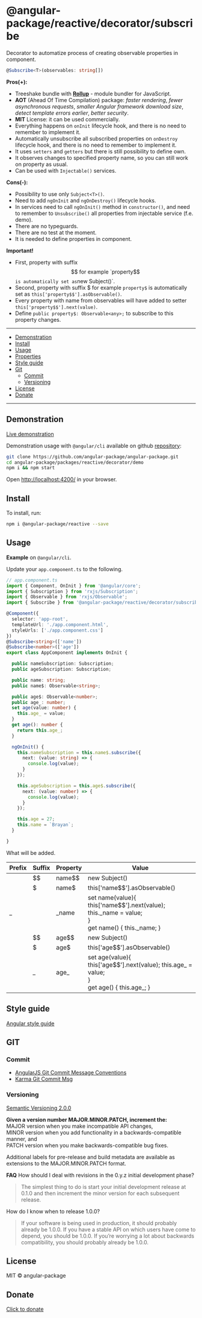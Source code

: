 # @angular-package/reactive/decorator/subscribe

Decorator to automatize process of creating observable properties in component.

```typescript
@Subscribe<T>(observables: string[])
```

**Pros(+):**
* Treeshake bundle with **[Rollup](https://rollupjs.org/#introduction)** - module bundler for JavaScript.
* **AOT** (Ahead Of Time Compilation) package: *faster rendering*, *fewer asynchronous requests*, *smaller Angular framework download size*, *detect template errors earlier*, *better security*.
* **MIT** License: it can be used commercially.
* Everything happens on `onInit` lifecycle hook, and there is no need to remember to implement it.
* Automatically unsubscribe all subscribed properties on `onDestroy` lifecycle hook, and there is no need to remember to implement it.
* It uses `setters` and `getters` but there is still possibility to define own.
* It observes changes to specified property name, so you can still work on property as usual.
* Can be used with `Injectable()` services.

**Cons(-):**   
* Possibility to use only `Subject<T>()`.
* Need to add `ngOnInit` and `ngOnDestroy()` lifecycle hooks.
* In services need to call `ngOnInit()` method in `constructor()`, and need to remember to `Unsubscribe()` all properties from injectable service (f.e. demo).
* There are no typeguards.
* There are no test at the moment.
* It is needed to define properties in component.

**Important!**  
* First, property with suffix $$ for example `property$$` is automatically set as `new Subject<T>()`.
* Second, property with suffix $ for example `property$` is automatically set as `this['property$$'].asObservable()`.
* Every property with name from observables will have added to setter `this['property$$'].next(value)`.
* Define `public property$: Observable<any>;` to subscribe to this property changes.

---- 

* [Demonstration](#demonstration)
* [Install](#install)
* [Usage](#usage)
* [Properties](#properties)
* [Style guide](#style-guide)
* [Git](#git)
  * [Commit](#commit)
  * [Versioning](#versioning)
* [License](#license)
* [Donate](#donate)

----

## Demonstration

[Live demonstration](http://angular-package.wwwdev.io/reactive/decorator)

Demonstration usage with `@angular/cli` available on github [repository](https://github.com/angular-package/angular-package/tree/master/packages/reactive/demo):

```bash
git clone https://github.com/angular-package/angular-package.git
cd angular-package/packages/reactive/decorator/demo
npm i && npm start
```

Open [http://localhost:4200/](http://localhost:4200/) in your browser.


## Install

To install, run:

```bash
npm i @angular-package/reactive --save
```

## Usage

**Example** on `@angular/cli`.

Update your `app.component.ts` to the following.

```typescript
// app.component.ts
import { Component, OnInit } from '@angular/core';
import { Subscription } from 'rxjs/Subscription';
import { Observable } from 'rxjs/Observable';
import { Subscribe } from '@angular-package/reactive/decorator/subscribe';

@Component({
  selector: 'app-root',
  templateUrl: './app.component.html',
  styleUrls: ['./app.component.css']
})
@Subscribe<string>(['name'])
@Subscribe<number>(['age'])
export class AppComponent implements OnInit {

  public nameSubscription: Subscription;
  public ageSubscription: Subscription;

  public name: string;
  public name$: Observable<string>;

  public age$: Observable<number>;
  public age_: number;
  set age(value: number) {
    this.age_ = value;
  }
  get age(): number {
    return this.age_;
  }

  ngOnInit() {
    this.nameSubscription = this.name$.subscribe({
      next: (value: string) => {
        console.log(value);
      }
    });

    this.ageSubscription = this.age$.subscribe({
      next: (value: number) => {
        console.log(value);
      }
    });

    this.age = 27;
    this.name = `Brayan`;
  }

}
```

What will be added.

| Prefix | Suffix | Property | Value            |
|--------|--------|----------|------------------|
|        | $$     | name$$   | new Subject<T>() | 
|        | $      | name$    | this['name$$'].asObservable() | 
| _      |        | _name    | set name(value){ <br/> this['name$$'].next(value); this._name = value; <br />} <br /> get name() { this._name; } | 
|        | $$     | age$$   | new Subject<T>() | 
|        | $      | age$    | this['age$$'].asObservable() | 
|        | _      | age_    | set age(value){ <br/> this['age$$'].next(value); this.age_ = value; <br />} <br /> get age() { this.age_; } | 


## Style guide

[Angular style guide](https://angular.io/docs/ts/latest/guide/style-guide.html) 

## GIT

### Commit

- [AngularJS Git Commit Message Conventions](https://gist.github.com/stephenparish/9941e89d80e2bc58a153)   
- [Karma Git Commit Msg](http://karma-runner.github.io/0.10/dev/git-commit-msg.html)

### Versioning

[Semantic Versioning 2.0.0](http://semver.org/)

**Given a version number MAJOR.MINOR.PATCH, increment the:**  
MAJOR version when you make incompatible API changes,  
MINOR version when you add functionality in a backwards-compatible manner, and  
PATCH version when you make backwards-compatible bug fixes.

Additional labels for pre-release and build metadata are available as extensions to the MAJOR.MINOR.PATCH format.   

**FAQ**
How should I deal with revisions in the 0.y.z initial development phase?
>The simplest thing to do is start your initial development release at 0.1.0 and then increment the minor version for each subsequent release.

How do I know when to release 1.0.0?

>If your software is being used in production, it should probably already be 1.0.0. If you have a stable API on which users have come to depend, you should be 1.0.0. If you’re worrying a lot about backwards compatibility, you should probably already be 1.0.0.

## License

MIT © angular-package

## Donate

[Click to donate](https://donorbox.org/help-creating-open-source-software)
